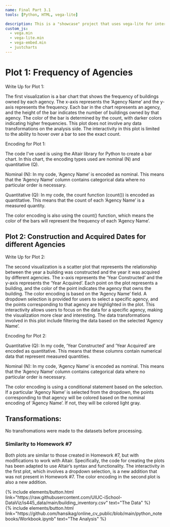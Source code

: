 ```yaml
---
name: Final Part 3.1
tools: [Python, HTML, vega-lite]

description: This is a "showcase" project that uses vega-lite for interactive viz!
custom_js:
  - vega.min
  - vega-lite.min
  - vega-embed.min
  - justcharts
---
```



# Plot 1: Frequency of Agencies

<vegachart schema-url="{{ site.baseurl }}/assets/json/interactive_chart.json" style="width: 100%"></vegachart>

Write Up for Plot 1:

The first visualization is a bar chart that shows the frequency of buildings owned by each agency. The x-axis represents the ‘Agency Name’ and the y-axis represents the frequency. Each bar in the chart represents an agency, and the height of the bar indicates the number of buildings owned by that agency. The color of the bar is determined by the count, with darker colors indicating higher frequencies. This plot does not involve any data transformations on the analysis side. The interactivity in this plot is limited to the ability to hover over a bar to see the exact count.

Encoding for Plot 1: 

The code I've used is using the Altair library for Python to create a bar chart. In this chart, the encoding types used are nominal (N) and quantitative (Q).

Nominal (N): In my code, ‘Agency Name’ is encoded as nominal. This means that the ‘Agency Name’ column contains categorical data where no particular order is necessary.

Quantitative (Q): In my code, the count function (count()) is encoded as quantitative. This means that the count of each ‘Agency Name’ is a measured quantity.

The color encoding is also using the count() function, which means the color of the bars will represent the frequency of each ‘Agency Name’.

## Plot 2: Construction and Acquired Dates for different Agencies

<vegachart schema-url="{{ site.baseurl }}/assets/json/constructed.json" style="width: 100%"></vegachart>

Write Up for Plot 2:

The second visualization is a scatter plot that represents the relationship between the year a building was constructed and the year it was acquired by different agencies. The x-axis represents the ‘Year Constructed’ and the y-axis represents the ‘Year Acquired’. Each point on the plot represents a building, and the color of the point indicates the agency that owns the building. The color encoding is based on the ‘Agency Name’ field. A dropdown selection is provided for users to select a specific agency, and the points corresponding to that agency are highlighted in the plot. This interactivity allows users to focus on the data for a specific agency, making the visualization more clear and interesting. The data transformations involved in this plot include filtering the data based on the selected ‘Agency Name’.

Encoding for Plot 2: 

Quantitative (Q): In my code, ‘Year Constructed’ and ‘Year Acquired’ are encoded as quantitative. This means that these columns contain numerical data that represent measured quantities.

Nominal (N): In my code, ‘Agency Name’ is encoded as nominal. This means that the ‘Agency Name’ column contains categorical data where no particular order is necessary.

The color encoding is using a conditional statement based on the selection. If a particular ‘Agency Name’ is selected from the dropdown, the points corresponding to that agency will be colored based on the nominal encoding of ‘Agency Name’. If not, they will be colored light gray.

## Transformations:
No transfromations were made to the datasets before processing. 

### Similarity to Homework #7

Both plots are similar to those created in Homework #7, but with modifications to work with Altair. Specifically, the code for creating the plots has been adapted to use Altair’s syntax and functionality. The interactivity in the first plot, which involves a dropdown selection, is a new addition that was not present in Homework #7. The color encoding in the second plot is also a new addition.

<!-- these are written in a combo of html and liquid --> 

<div class="left">
{% include elements/button.html link="https://raw.githubusercontent.com/UIUC-iSchool-DataViz/is445_data/main/building_inventory.csv" text="The Data" %}
</div>

<div class="right">
{% include elements/button.html link="https://github.com/hansikag/online_cv_public/blob/main/python_notebooks/Workbook.ipynb" text="The Analysis" %}
</div>